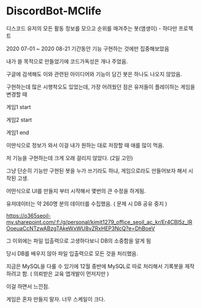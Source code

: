 # DiscordBot-MClife
디스코드 유저의 모든 활동 정보를 모으고 순위를 매겨주는 봇(앰생이) - 하다만 프로젝트

2020 07-01 ~ 2020 08-21 기간동안 기능 구현하는 것에만 집중해보았음

내가 쓸 목적으로 만들었기에 코드가독성은 개나 주었음.

구글에 검색해도 이와 관련된 아이디어와 기능이 담긴 봇은 하나도 나오지 않았음.

구현하는데 많은 시행착오도 있었는데, 가장 어려웠던 점은 유저들이 플레이하는 게임을 변경할 때

게임1 start

게임2 start

게임1 end

이딴식으로 정보가 와서 이걸 내가 원하는 대로 저장할 때 애를 많이 먹음.

저 기능을 구현하는데 크게 오래 걸리지 않았다. (2일 고민) 

그냥 단순히 기능만 구현된 봇을 누가 쓰기라도 하냐, 게임으로라도 만들어보자 해서 시작된 고생.

어떤식으로 UI를 만들지 부터 시작해서 몇번의 큰 수정을 하게됨.


유저데이터는 약 260명 분의 데이터를 수집했음. ( 문제 시 DB 공유 중지 )

https://o365seoil-my.sharepoint.com/:f:/g/personal/kimit1279_office_seoil_ac_kr/Er4CBl5z_IROoeuaCcNTzwABzgTAkeWxWU8vZRxHEP3NcQ?e=DhBoeV

그 이외에는 파일 입출력으로 고생하다보니 DB의 소중함을 알게 됨

당시 DB를 배우지 않아 파일 입출력으로 모든 것을 처리했음.

지금은 MySQL을 다룰 수 있기에 12월 중반에 MySQL로 따로 처리해서 기록봇을 제작하려고 함. ( 의뢰받은 교육 앱개발이 먼저지만 )

이걸 하면서 느낀점.

게임은 혼자 만들지 말자. 너무 스케일이 크다.
